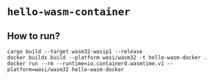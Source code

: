 # `hello-wasm-container`

## How to run?

```shell
cargo build --target wasm32-wasip1 --release
docker buildx build --platform wasi/wasm32 -t hello-wasm-docker .
docker run --rm --runtime=io.containerd.wasmtime.v1 --platform=wasi/wasm32 hello-wasm-docker
```
